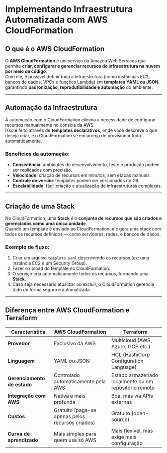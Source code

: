# Implementando Infraestrutura Automatizada com AWS CloudFormation

##  O que é o AWS CloudFormation

O **AWS CloudFormation** é um serviço da Amazon Web Services que permite **criar, configurar e gerenciar recursos de infraestrutura na nuvem por meio de código**.  
Com ele, é possível definir toda a infraestrutura (como instâncias EC2, bancos de dados, VPCs e funções Lambda) em **templates YAML ou JSON**, garantindo **padronização, reprodutibilidade e automação** do ambiente.

---

##  Automação da Infraestrutura

A automação com o CloudFormation elimina a necessidade de configurar recursos manualmente no console da AWS.  
Isso é feito através de **templates declarativos**, onde você descreve o que deseja criar, e o CloudFormation se encarrega de provisionar tudo automaticamente.  

###  Benefícios da automação:
- **Consistência**: ambientes de desenvolvimento, teste e produção podem ser replicados com precisão.  
- **Velocidade**: criação de recursos em minutos, sem etapas manuais.  
- **Controle de versão**: templates podem ser versionados no Git.  
- **Escalabilidade**: fácil criação e atualização de infraestruturas complexas.  

---

##  Criação de uma Stack

No CloudFormation, uma **Stack** é o **conjunto de recursos que são criados e gerenciados como uma única unidade**.  
Quando um template é enviado ao CloudFormation, ele gera uma stack com todos os recursos definidos — como servidores, redes, e bancos de dados.  

###  Exemplo de fluxo:
1. Criar um arquivo `template.yaml` descrevendo os recursos (ex: uma instância EC2 e um Security Group).  
2. Fazer o upload do template no CloudFormation.  
3. O serviço cria automaticamente todos os recursos, formando uma **Stack**.  
4. Caso seja necessário atualizar ou excluir, o CloudFormation gerencia tudo de forma segura e automatizada.  

---

##  Diferença entre AWS CloudFormation e Terraform

| Característica | **AWS CloudFormation** | **Terraform** |
|----------------|------------------------|----------------|
| **Provedor** | Exclusivo da AWS | Multicloud (AWS, Azure, GCP etc.) |
| **Linguagem** | YAML ou JSON | HCL (HashiCorp Configuration Language) |
| **Gerenciamento de estado** | Controlado automaticamente pela AWS | Estado armazenado localmente ou em repositório remoto |
| **Integração com AWS** | Nativa e mais profunda | Boa, mas via APIs externas |
| **Custos** | Gratuito (paga-se apenas pelos recursos criados) | Gratuito (open-source) |
| **Curva de aprendizado** | Mais simples para quem usa só AWS | Mais flexível, mas exige mais configuração |


 
